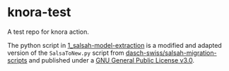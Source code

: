# knora-test

A test repo for knora action.

The python script in [1_salsah-model-extraction](https://github.com/musicEnfanthen/knora-test/1_salsah-model-extraction) is a modified and adapted version of the `SalsaToNew.py` script from [dasch-swiss/salsah-migration-scripts](https://github.com/dasch-swiss/salsah-migration-scripts) and published under a [GNU General Public License v3.0](https://github.com/musicEnfanthen/knora-test/LICENSE.md).
